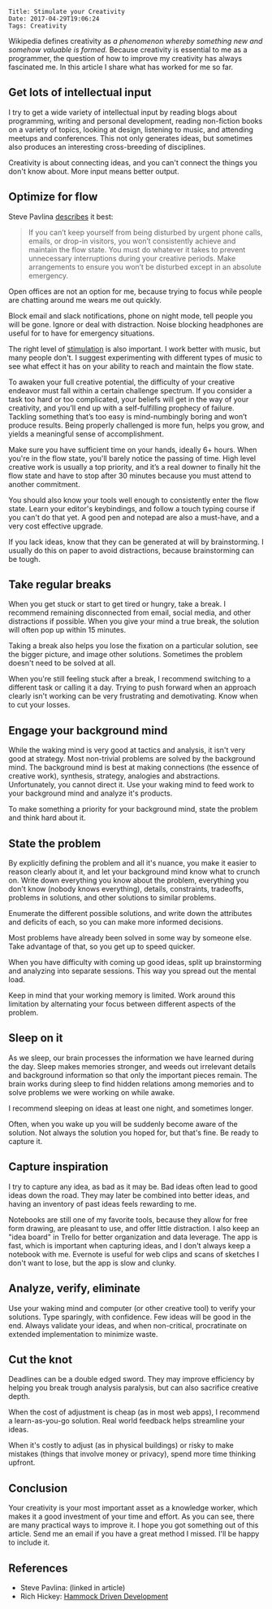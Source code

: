     Title: Stimulate your Creativity
    Date: 2017-04-29T19:06:24
    Tags: Creativity

Wikipedia defines creativity as _a phenomenon whereby something new and somehow valuable is formed._
Because creativity is essential to me as a programmer, the question of how to improve my creativity has always fascinated me.
In this article I share what has worked for me so far.

<!-- more -->
## Get lots of intellectual input
I try to get a wide variety of intellectual input by reading blogs about programming, writing and personal development, reading non-fiction books on a variety of topics, looking at design, listening to music, and attending meetups and conferences. This not only generates ideas, but sometimes also produces an interesting cross-breeding of disciplines.

Creativity is about connecting ideas, and you can't connect the things you don't know about.
More input means better output.


## Optimize for flow

Steve Pavlina [describes](https://www.stevepavlina.com/blog/2007/01/7-rules-for-maximizing-your-creative-output/) it best: 

> If you can’t keep yourself from being disturbed by urgent phone calls, emails, or drop-in visitors, you won’t consistently achieve and maintain the flow state. You must do whatever it takes to prevent unnecessary interruptions during your creative periods. Make arrangements to ensure you won’t be disturbed except in an absolute emergency.

Open offices are not an option for me, because trying to focus while people are chatting around me wears me out quickly.

Block email and slack notifications, phone on night mode, tell people you will be gone. Ignore or deal with distraction. Noise blocking headphones are useful for to have for emergency situations.

The right level of [stimulation](https://www.stevepavlina.com/blog/2014/12/stimulation/) is also important.
I work better with music, but many people don't. I suggest experimenting with different types of music to see what effect it has on your ability to reach and maintain the flow state.

To awaken your full creative potential, the difficulty of your creative endeavor must fall within a certain challenge spectrum. If you consider a task too hard or too complicated, your beliefs will get in the way of your creativity, and you’ll end up with a self-fulfilling prophecy of failure.  Tackling something that’s too easy is mind-numbingly boring and won’t produce results. Being properly challenged is more fun, helps you grow, and yields a meaningful sense of accomplishment.

Make sure you have sufficient time on your hands, ideally 6+ hours.
When you're in the flow state, you'll barely notice the passing of time.
High level creative work is usually a top priority, and it’s a real downer to finally hit the flow state and have to stop after 30 minutes because you must attend to another commitment. 

You should also know your tools well enough to consistently enter the flow state.
Learn your editor's keybindings, and follow a touch typing course if you can't do that yet.
A good pen and notepad are also a must-have, and a very cost effective upgrade.

If you lack ideas, know that they can be generated at will by brainstorming.
I usually do this on paper to avoid distractions, because brainstorming can be tough.


## Take regular breaks
When you get stuck or start to get tired or hungry, take a break.
I recommend remaining disconnected from email, social media, and other distractions if possible. When you give your mind a true break, the solution will often pop up within 15 minutes.

Taking a break also helps you lose the fixation on a particular solution, see the bigger picture, and image other solutions. Sometimes the problem doesn't need to be solved at all.

When you're still feeling stuck after a break, I recommend switching to a different task or calling it a day. Trying to push forward when an approach clearly isn't working can be very frustrating and demotivating. Know when to cut your losses.

## Engage your background mind
While the waking mind is very good at tactics and analysis, it isn't very good at strategy.
Most non-trivial problems are solved by the background mind. The background mind is best at making connections (the essence of creative work), synthesis, strategy, analogies and abstractions.
Unfortunately, you cannot direct it.
Use your waking mind to feed work to your background mind and analyze it's products.

To make something a priority for your background mind, state the problem and think hard about it.


## State the problem
By explicitly defining the problem and all it's nuance, you make it easier to reason clearly about it, and let your background mind know what to crunch on.
Write down everything you know about the problem, everything you don't know (nobody knows everything), details, constraints, tradeoffs, problems in solutions, and other solutions to similar problems.

Enumerate the different possible solutions, and write down the attributes and deficits of each, so you can make more informed decisions. 

Most problems have already been solved in some way by someone else.
Take advantage of that, so you get up to speed quicker.

When you have difficulty with coming up good ideas, split up brainstorming and analyzing into separate sessions. This way you spread out the mental load.

Keep in mind that your working memory is limited.
Work around this limitation by alternating your focus between different aspects of the problem.



## Sleep on it

As we sleep, our brain processes the information we have learned during the day.
Sleep makes memories stronger, and weeds out irrelevant details and background information so that only the important pieces remain. The brain works during sleep to find hidden relations among memories and to solve problems we were working on while awake.

I recommend sleeping on ideas at least one night, and sometimes longer.

Often, when you wake up you will be suddenly become aware of the solution.
Not always the solution you hoped for, but that's fine.
Be ready to capture it.



## Capture inspiration
I try to capture any idea, as bad as it may be.
Bad ideas often lead to good ideas down the road.
They may later be combined into better ideas, and having an inventory of past ideas feels rewarding to me.

Notebooks are still one of my favorite tools, because they allow for free form drawing, are pleasant to use, and offer little distraction.
I also keep an "idea board" in Trello for better organization and data leverage. The app is fast, which is important when capturing ideas, and I don't always keep a notebook with me.
Evernote is useful for web clips and scans of sketches I don't want to lose, but the app is slow and clunky.

## Analyze, verify, eliminate

Use your waking mind and computer (or other creative tool) to verify your solutions.
Type sparingly, with confidence.
Few ideas will be good in the end.
Always validate your ideas, and when non-critical, procratinate on extended implementation to minimize waste.


## Cut the knot

Deadlines can be a double edged sword.
They may improve efficiency by helping you break trough analysis paralysis, but can also sacrifice creative depth.

When the cost of adjustment is cheap (as in most web apps), I recommend a learn-as-you-go solution.
Real world feedback helps streamline your ideas.

When it's costly to adjust (as in physical buildings) or risky to make mistakes (things that involve money or privacy), spend more time thinking upfront.


## Conclusion
Your creativity is your most important asset as a knowledge worker, which makes it a good investment of your time and effort.
As you can see, there are many practical ways to improve it.
I hope you got something out of this article. Send me an email if you have a great method I missed. I'll be happy to include it.


## References
- Steve Pavlina: (linked in article)
- Rich Hickey: [Hammock Driven Development](https://github.com/matthiasn/talk-transcripts/blob/master/Hickey_Rich/HammockDrivenDev.md)